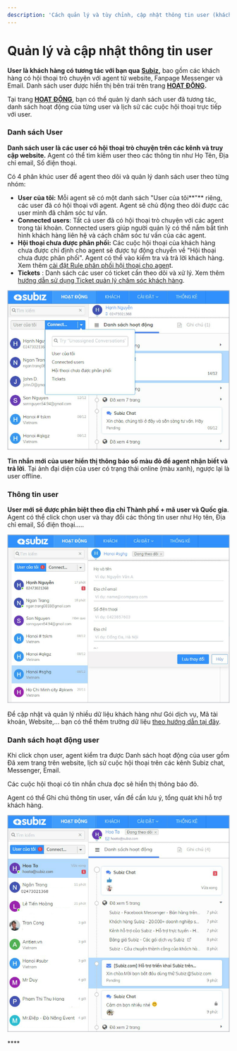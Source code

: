 ```yaml
---
description: 'Cách quản lý và tùy chỉnh, cập nhật thông tin user (khách hàng) của bạn.'
---
```


# Quản lý và cập nhật thông tin user

**User là khách hàng có tương tác với bạn qua** [**Subiz**](https://subiz.com/vi/)**,** bao gồm các khách hàng có hội thoại trò chuyện với agent từ website, Fanpage Messenger và Email. Danh sách user được hiển thị bên trái trên trang [**HOẠT ĐỘNG**](https://app.subiz.com/activities)**.**

Tại trang [**HOẠT ĐỘNG**](https://app.subiz.com/activities), bạn có thể quản lý danh sách user đã tương tác, danh sách hoạt động của từng user và lịch sử các cuộc hội thoại trực tiếp với user.

### **Danh sách User** <a id="danhsachuser"></a>

**Danh sách user là các user có hội thoại trò chuyện trên các kênh và truy cập website.** Agent có thể tìm kiếm user theo các thông tin như Họ Tên, Địa chỉ email, Số điện thoại.

Có 4 phân khúc user để agent theo dõi và quản lý danh sách user theo từng nhóm:

* **User của tôi:** Mỗi agent sẽ có một danh sách "User của tôi**"** riêng, các user đã có hội thoại với agent. Agent sẽ chủ động theo dõi được các user mình đã chăm sóc tư vấn.
* **Connected users**: Tất cả user đã có hội thoại trò chuyện với các agent trong tài khoản. Connected users giúp người quản lý có thể nắm bắt tình hình khách hàng liên hệ và cách chăm sóc tư vấn của các agent.
* **Hội thoại chưa được phân phối:** Các cuộc hội thoại của khách hàng chưa được chỉ định cho agent sẽ được tự động chuyển về "Hội thoại chưa được phân phối". Agent có thể vào kiểm tra và trả lời khách hàng. Xem thêm [cài đặt Rule phân phối hội thoại cho agen](https://help.subiz.com/bat-dau-voi-subiz/trien-khai-hoat-dong/phan-phoi-cuoc-hoi-thoai/rule-phan-phoi-cuoc-hoi-thoai)t.
* **Tickets** : Danh sách các user có ticket cần theo dõi và xử lý.  Xem thêm [hướng dẫn sử dụng Ticket quản lý chăm sóc khách hàng](https://help.subiz.com/bat-dau-voi-subiz/lam-viec-tren-subiz/ticket-quan-ly-cham-soc-khach-hang).

![Danh s&#xE1;ch user](../../.gitbook/assets/phan-khuc-user-copy.jpg)

**Tin nhắn mới của user hiển thị thông báo số màu đỏ để agent nhận biết và trả lời**. Tại ảnh đại diện của user có trạng thái online \(màu xanh\), ngược lại là user offline.

### Thông tin user

**User mới sẽ được phân biệt theo địa chỉ Thành phố + mã user và Quốc gia**. Agent có thể click chọn user và thay đổi các thông tin user như Họ tên, Địa chỉ email, Số điện thoại.....

![T&#xF9;y ch&#x1EC9;nh th&#xF4;ng tin user](../../.gitbook/assets/user-info-1-copy.jpg)

Để cập nhật và quản lý nhiều dữ liệu khách hàng như Gói dịch vụ, Mã tài khoản, Website,... bạn có thể thêm trường dữ liệu [theo hướng dẫn tại đây](https://help.subiz.com/su-dung-subiz-nang-cao/quan-ly-du-lieu/thong-tin-khach-hang).

### Danh sách hoạt động user <a id="listactivities"></a>

Khi click chọn user, agent kiểm tra được Danh sách hoạt động của user gồm Đã xem trang trên website, lịch sử cuộc hội thoại trên các kênh Subiz chat, Messenger, Email.

Các cuộc hội thoại có tin nhắn chưa đọc sẽ hiển thị thông báo đỏ.

Agent có thể Ghi chú thông tin user, vấn đề cần lưu ý, tổng quát khi hỗ trợ khách hàng.

![Danh s&#xE1;ch ho&#x1EA1;t &#x111;&#x1ED9;ng c&#x1EE7;a user](../../.gitbook/assets/activites-copy-123.jpg)

\*\*\*\*

